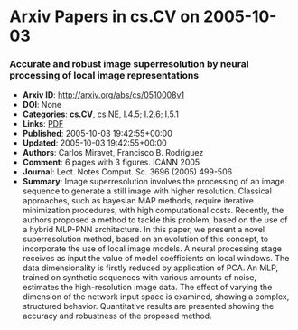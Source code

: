 # Arxiv Papers in cs.CV on 2005-10-03
### Accurate and robust image superresolution by neural processing of local image representations
- **Arxiv ID**: http://arxiv.org/abs/cs/0510008v1
- **DOI**: None
- **Categories**: **cs.CV**, cs.NE, I.4.5; I.2.6; I.5.1
- **Links**: [PDF](http://arxiv.org/pdf/cs/0510008v1)
- **Published**: 2005-10-03 19:42:55+00:00
- **Updated**: 2005-10-03 19:42:55+00:00
- **Authors**: Carlos Miravet, Francisco B. Rodriguez
- **Comment**: 6 pages with 3 figures. ICANN 2005
- **Journal**: Lect. Notes Comput. Sc. 3696 (2005) 499-506
- **Summary**: Image superresolution involves the processing of an image sequence to generate a still image with higher resolution. Classical approaches, such as bayesian MAP methods, require iterative minimization procedures, with high computational costs. Recently, the authors proposed a method to tackle this problem, based on the use of a hybrid MLP-PNN architecture. In this paper, we present a novel superresolution method, based on an evolution of this concept, to incorporate the use of local image models. A neural processing stage receives as input the value of model coefficients on local windows. The data dimensionality is firstly reduced by application of PCA. An MLP, trained on synthetic sequences with various amounts of noise, estimates the high-resolution image data. The effect of varying the dimension of the network input space is examined, showing a complex, structured behavior. Quantitative results are presented showing the accuracy and robustness of the proposed method.



